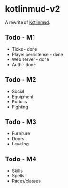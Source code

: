 # kotlinmud-v2

A rewrite of [Kotlinmud](https://github.com/danielmunro/kotlinmud).

## Todo - M1

* Ticks - done
* Player persistence - done
* Web server - done
* Auth - done

## Todo - M2

* Social
* Equipment
* Potions
* Fighting

## Todo - M3

* Furniture
* Doors
* Leveling

## Todo - M4

* Skills
* Spells
* Races/classes